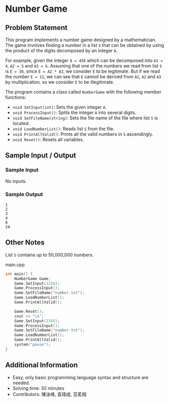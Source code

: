 # Number Game

## Problem Statement
This program implements a number game designed by a mathematician. The game involves finding a number in a list `S` that can be obtained by using the product of the digits decomposed by an integer `A`.

For example, given the integer `A = 456` which can be decomposed into `A1 = 4`, `A2 = 5` and `A3 = 6`. Assuming that one of the numbers we read from list `S` is `E = 30`, since `E = A2 * A3`, we consider `E` to be legitimate. But if we read the number `E = 12`, we can see that `E` cannot be derived from `A1`, `A2` and `A3` by multiplication, so we consider `E` to be illegitimate.

The program contains a class called `NumberGame` with the following member functions:

* `void SetInput(int)`: Sets the given integer `A`.
* `void ProcessInput()`: Splits the integer `A` into several digits.
* `void SetFileName(string)`: Sets the file name of the file where list `S` is located.
* `void LoadNumberList()`: Reads list `S` from the file.
* `void PrintAllValid()`: Prints all the valid numbers in `S` ascendingly.
* `void Reset()`: Resets all variables.

## Sample Input / Output

### Sample Input
No inputs.

### Sample Output
```
1
2
3
4
8
24
```

## Other Notes
List `S` contains up to 50,000,000 numbers.

main.cpp
```cpp
int main() {
    NumberGame Game;
    Game.SetInput(1234);
    Game.ProcessInput();
    Game.SetFileName("number.txt");
    Game.LoadNumberList();
    Game.PrintAllValid();

    Game.Reset();
    cout << "\n";
    Game.SetInput(2345);
    Game.ProcessInput();
    Game.SetFileName("number.txt");
    Game.LoadNumberList();
    Game.PrintAllValid();
    system("pause");
}
```

## Additional Information
* Easy, only basic programming language syntax and structure are needed.
* Solving time: 30 minutes
* Contributors: 陳泳峰, 袁瑋成, 范茗翔


